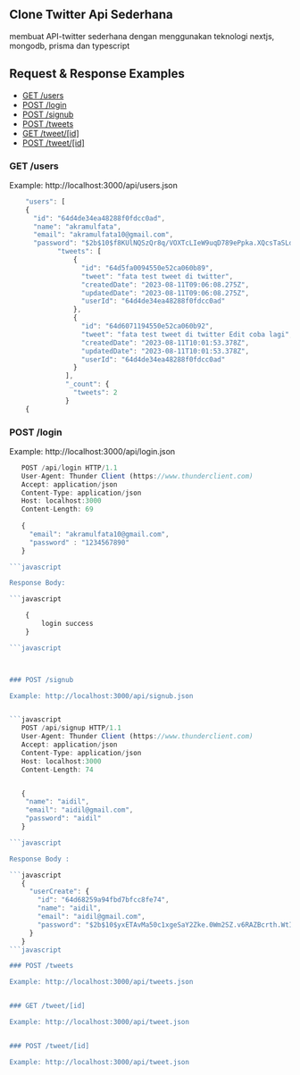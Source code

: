 ## Clone Twitter Api Sederhana 
membuat API-twitter sederhana dengan menggunakan teknologi nextjs, mongodb, prisma dan typescript

## Request & Response Examples

- [GET /users](#get-users)
- [POST /login](#post-login)
- [POST /signub](#post-signub)
- [POST /tweets](#post-tweets)
- [GET /tweet/[id]](#get-tweetid)
- [POST /tweet/[id]](#post-tweetid)

### GET /users

Example: http://localhost:3000/api/users.json

```javascript
    "users": [
    {
      "id": "64d4de34ea48288f0fdcc0ad",
      "name": "akramulfata",
      "email": "akramulfata10@gmail.com",
      "password": "$2b$10$f8KUlNQSzQr8q/VOXTcLIeW9uqD789ePpka.XQcsTaSLdSfsf8iLG",
            "tweets": [
                {
                  "id": "64d5fa0094550e52ca060b89",
                  "tweet": "fata test tweet di twitter",
                  "createdDate": "2023-08-11T09:06:08.275Z",
                  "updatedDate": "2023-08-11T09:06:08.275Z",
                  "userId": "64d4de34ea48288f0fdcc0ad"
                },
                {
                  "id": "64d6071194550e52ca060b92",
                  "tweet": "fata test tweet di twitter Edit coba lagi",
                  "createdDate": "2023-08-11T10:01:53.378Z",
                  "updatedDate": "2023-08-11T10:01:53.378Z",
                  "userId": "64d4de34ea48288f0fdcc0ad"
                }
              ],
              "_count": {
                "tweets": 2
              }
    {
```
### POST /login

Example: http://localhost:3000/api/login.json

```javascript
   POST /api/login HTTP/1.1
   User-Agent: Thunder Client (https://www.thunderclient.com)
   Accept: application/json
   Content-Type: application/json
   Host: localhost:3000
   Content-Length: 69
   
   {
     "email": "akramulfata10@gmail.com",
     "password" : "1234567890"
   }

```javascript

Response Body: 

```javascript

    {
        login success
    }

```javascript



### POST /signub

Example: http://localhost:3000/api/signub.json


```javascript
   POST /api/signup HTTP/1.1
   User-Agent: Thunder Client (https://www.thunderclient.com)
   Accept: application/json
   Content-Type: application/json
   Host: localhost:3000
   Content-Length: 74


   {
    "name": "aidil",
    "email": "aidil@gmail.com",
    "password": "aidil"
   }

```javascript

Response Body :

```javascript
   {
     "userCreate": {
       "id": "64d68259a94fbd7bfcc8fe74",
       "name": "aidil",
       "email": "aidil@gmail.com",
       "password": "$2b$10$yxETAvMa50c1xgeSaY2Zke.0Wm2SZ.v6RAZBcrth.WtIddtf//MQ2"
     }
   }
```javascript

### POST /tweets

Example: http://localhost:3000/api/tweets.json


### GET /tweet/[id]

Example: http://localhost:3000/api/tweet.json


### POST /tweet/[id]

Example: http://localhost:3000/api/tweet.json



